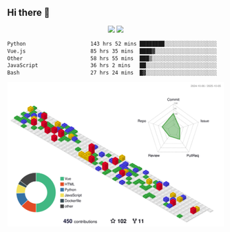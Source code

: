 ## Hi there 👋
<div align="center">
<span>  </span>
<img height="170px" src="https://github-readme-stats.vercel.app/api?username=bigQY&show_icons=true&count_private==true&v=3" /><span>        </span><img height="170px" src="https://github-readme-stats.vercel.app/api/top-langs/?username=bigQY&layout=compact&langs_count=8&hide=html&v=3" />
<span>  </span>
</div>
<div align="center">

<!--START_SECTION:waka-->

```txt
Python                     143 hrs 52 mins ████████░░░░░░░░░░░░░░░░░   31.61 %
Vue.js                     85 hrs 35 mins  ████▓░░░░░░░░░░░░░░░░░░░░   18.80 %
Other                      58 hrs 55 mins  ███▒░░░░░░░░░░░░░░░░░░░░░   12.94 %
JavaScript                 36 hrs 2 mins   ██░░░░░░░░░░░░░░░░░░░░░░░   07.92 %
Bash                       27 hrs 24 mins  █▓░░░░░░░░░░░░░░░░░░░░░░░   06.02 %
```

<!--END_SECTION:waka-->
</div>

![](./profile-3d-contrib/profile-gitblock.svg)
